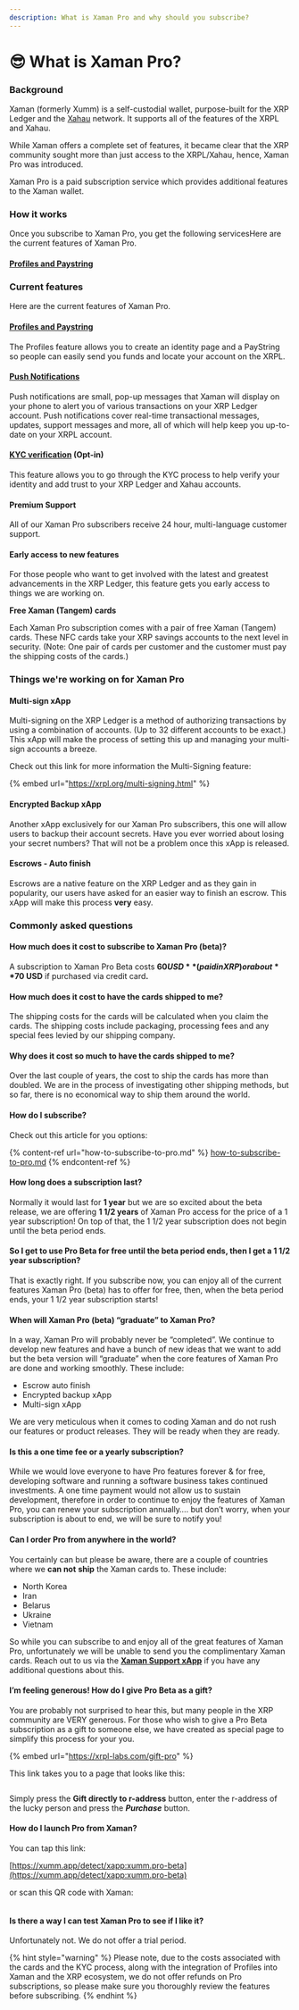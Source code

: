 ```yaml
---
description: What is Xaman Pro and why should you subscribe?
---
```


# 😎 What is Xaman Pro?

### Background

Xaman (formerly Xumm) is a self-custodial wallet, purpose-built for the XRP Ledger and the [Xahau](https://app.gitbook.com/o/NNsnm9HPzBLfgVAzdj9P/s/m6f29os4wP16vCS4lHNh/) network. It supports all of the features of the XRPL and Xahau.

While Xaman offers a complete set of features, it became clear that the XRP community sought more than just access to the XRPL/Xahau, hence, Xaman Pro was introduced.

Xaman Pro is a paid subscription service which provides additional features to the Xaman wallet.

### How it works

Once you subscribe to Xaman Pro, you get the following servicesHere are the current features of Xaman Pro.&#x20;

#### [**Profiles and Paystring**](features-of-pro/profiles/all-about-profiles.md)

### Current features&#x20;



Here are the current features of Xaman Pro.&#x20;

#### [**Profiles and Paystring**](features-of-pro/profiles/all-about-profiles.md)

The Profiles feature allows you to create an identity page and a PayString so people can easily send you funds and locate your account on the XRPL.

#### [**Push Notifications**](features-of-pro/push-notifications.md)

Push notifications are small, pop-up messages that Xaman will display on your phone to alert you of various transactions on your XRP Ledger account. Push notifications cover real-time transactional messages, updates, support messages and more, all of which will help keep you up-to-date on your XRPL account.

#### [KYC verification](../learning-more-about-xumm/kyc.md) (Opt-in)

This feature allows you to go through the KYC process to help verify your identity and add trust to your XRP Ledger and Xahau accounts.

#### **Premium Support**

All of our Xaman Pro subscribers receive 24 hour, multi-language customer support.

#### **Early access to new features**

For those people who want to get involved with the latest and greatest advancements in the XRP Ledger, this feature gets you early access to things we are working on.

**Free Xaman (Tangem) cards**&#x20;

Each Xaman Pro subscription comes with a pair of free Xaman (Tangem) cards. These NFC cards take your XRP savings accounts to the next level in security. (Note: One pair of cards per customer and the customer must pay the shipping costs of the cards.)

### Things we're working on for Xaman Pro

#### Multi-sign xApp

Multi-signing on the XRP Ledger is a method of authorizing transactions by using a combination of accounts. (Up to 32 different accounts to be exact.) This xApp will make the process of setting this up and managing your multi-sign accounts a breeze.

Check out this link for more information the Multi-Signing feature:

{% embed url="https://xrpl.org/multi-signing.html" %}

#### Encrypted Backup xApp

Another xApp exclusively for our Xaman Pro subscribers, this one will allow users to backup their account secrets. Have you ever worried about losing your secret numbers? That will not be a problem once this xApp is released.

#### Escrows - Auto finish

Escrows are a native feature on the XRP Ledger and as they gain in popularity, our users have asked for an easier way to finish an escrow. This xApp will make this process **very** easy.



### Commonly asked questions

#### **How much does it cost to subscribe to Xaman Pro (beta)?**

A subscription to Xaman Pro Beta costs **$60 USD** (paid in XRP) or about **$70 USD** if purchased via credit car&#x64;**.**

#### How much does it cost to have the cards shipped to me?

The shipping costs for the cards will be calculated when you claim the cards. The shipping costs include packaging, processing fees and any special fees levied by our shipping company.

#### Why does it cost so much to have the cards shipped to me?

Over the last couple of years, the cost to ship the cards has more than doubled. We are in the process of investigating other shipping methods, but so far, there is no economical way to ship them around the world.&#x20;

#### How do I subscribe?

Check out this article for you options:

{% content-ref url="how-to-subscribe-to-pro.md" %}
[how-to-subscribe-to-pro.md](how-to-subscribe-to-pro.md)
{% endcontent-ref %}

#### How long does a subscription last?

Normally it would last for **1 year** but we are so excited about the beta release, we are offering **1 1/2 years** of Xaman Pro access for the price of a 1 year subscription! On top of that, the 1 1/2 year subscription does not begin until the beta period ends.&#x20;

#### **So I get to use Pro Beta for free until the beta period ends, then I get a 1 1/2 year subscription?**

That is exactly right. If you subscribe now, you can enjoy all of the current features Xaman Pro (beta) has to offer for free, then, when the beta period ends, your 1 1/2 year subscription starts!

#### **When will Xaman Pro (beta) “graduate” to Xaman Pro?**

In a way, Xaman Pro will probably never be “completed”. We continue to develop new features and have a bunch of new ideas that we want to add but the beta version will “graduate” when the core features of Xaman Pro are done and working smoothly. These include:

* Escrow auto finish
* Encrypted backup xApp
* Multi-sign xApp

We are very meticulous when it comes to coding Xaman and do not rush our features or product releases. They will be ready when they are ready.

#### **Is this a one time fee or a yearly subscription?**

While we would love everyone to have Pro features forever & for free, developing software and running a software business takes continued investments. A one time payment would not allow us to sustain development, therefore in order to continue to enjoy the features of Xaman Pro, you can renew your subscription annually…. but don’t worry, when your subscription is about to end, we will be sure to notify you!

#### **Can I order Pro from anywhere in the world?**

You certainly can but please be aware, there are a couple of countries where we **can not** **ship** the Xaman cards to. These include:

* North Korea
* Iran
* Belarus
* Ukraine
* Vietnam

So while you can subscribe to and enjoy all of the great features of Xaman Pro, unfortunately we will be unable to send you the complimentary Xaman cards.  Reach out to us via the [**Xaman Support xApp**](https://xumm.app/detect/xapp:xumm.support) if you have any additional questions about this.

#### **I’m feeling generous! How do I give Pro Beta as a gift?**

You are probably not surprised to hear this, but many people in the XRP community are VERY generous. For those who wish to give a Pro Beta subscription as a gift to someone else, we have created as special page to simplify this process for your you.

{% embed url="https://xrpl-labs.com/gift-pro" %}

This link takes you to a page that looks like this:

<figure><img src="../.gitbook/assets/Gift Xumm Pro.png" alt=""><figcaption></figcaption></figure>

Simply press the **Gift directly to r-address** button, enter the r-address of the lucky person and press the _**Purchase**_ button.

#### **How do I launch Pro from Xaman?**

You can tap this link:

[https://xumm.app/detect/xapp:xumm.pro-beta](https://xumm.app/detect/xapp:xumm.pro-beta)

or scan this QR code with Xaman:

<figure><img src="../.gitbook/assets/Xaman Pro QR Code.png" alt=""><figcaption></figcaption></figure>

#### **Is there a way I can test Xaman Pro to see if I like it?**

Unfortunately not. We do not offer a trial period.

{% hint style="warning" %}
Please note, due to the costs associated with the cards and the KYC process, along with the integration of Profiles into Xaman and the XRP ecosystem, we do not offer refunds on Pro subscriptions, so please make sure you thoroughly review the features before subscribing.
{% endhint %}
